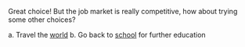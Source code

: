 Great choice! But the job market is really competitive, how about trying some other choices?

a. Travel the [world](../world/world.md)
b. Go back to [school](../school/school.md) for further education